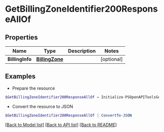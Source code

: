 # GetBillingZoneIdentifier200ResponseAllOf
## Properties

Name | Type | Description | Notes
------------ | ------------- | ------------- | -------------
**BillingInfo** | [**BillingZone**](BillingZone.md) |  | [optional] 

## Examples

- Prepare the resource
```powershell
$GetBillingZoneIdentifier200ResponseAllOf = Initialize-PSOpenAPIToolsGetBillingZoneIdentifier200ResponseAllOf  -BillingInfo null
```

- Convert the resource to JSON
```powershell
$GetBillingZoneIdentifier200ResponseAllOf | ConvertTo-JSON
```

[[Back to Model list]](../README.md#documentation-for-models) [[Back to API list]](../README.md#documentation-for-api-endpoints) [[Back to README]](../README.md)

